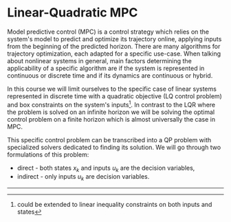 # Linear-Quadratic MPC

Model predictive control (MPC) is a control strategy which relies on the system's model to predict and optimize its trajectory online, applying inputs from the beginning of the predicted horizon. There are many algorithms for trajectory optimization, each adapted for a specific use-case. When talking about nonlinear systems in general, main factors determining the applicability of a specific algorithm are if the system is represented in continuous or discrete time and if its dynamics are continuous or hybrid.

<!--
Considerations when choosing between suitable algorithms include the option to supply an initial guess of the optimal trajectory (even if infeasible), strictly feasible iterates of the predicted trajectory, 
-->

In this course we will limit ourselves to the specific case of linear systems represented in discrete time with a quadratic objective (LQ control problem) and box constraints on the system's inputs[^1]. In contrast to the LQR where the problem is solved on an infinite horizon we will be solving the optimal control problem on a finite horizon which is almost universally the case in MPC.

This specific control problem can be transcribed into a QP problem with specialized solvers dedicated to finding its solution. We will go through two formulations of this problem:
* direct - both states $x_k$ and inputs $u_k$ are the decision variables,
* indirect - only inputs $u_k$ are decision variables.

---

[^1]: could be extended to linear inequality constraints on both inputs and states
